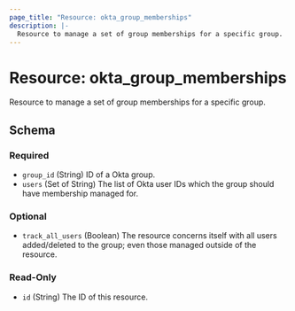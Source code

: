 ```yaml
---
page_title: "Resource: okta_group_memberships"
description: |-
  Resource to manage a set of group memberships for a specific group.
---
```


# Resource: okta_group_memberships

Resource to manage a set of group memberships for a specific group.



<!-- schema generated by tfplugindocs -->
## Schema

### Required

- `group_id` (String) ID of a Okta group.
- `users` (Set of String) The list of Okta user IDs which the group should have membership managed for.

### Optional

- `track_all_users` (Boolean) The resource concerns itself with all users added/deleted to the group; even those managed outside of the resource.

### Read-Only

- `id` (String) The ID of this resource.


